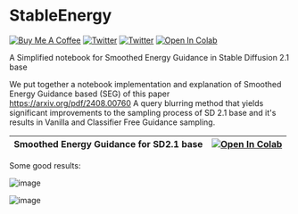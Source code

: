 # StableEnergy
<a href="https://www.buymeacoffee.com/outofai" target="_blank"><img src="https://img.shields.io/badge/-buy_me_a%C2%A0coffee-red?logo=buy-me-a-coffee" alt="Buy Me A Coffee"></a>
[![Twitter](https://img.shields.io/twitter/url/https/twitter.com/cloudposse.svg?style=social&label=Ashleigh%20Watson)](https://twitter.com/OutofAi) 
[![Twitter](https://img.shields.io/twitter/url/https/twitter.com/cloudposse.svg?style=social&label=Alex%20Nasa)](https://twitter.com/banterless_ai)
[![Open In Colab](https://colab.research.google.com/assets/colab-badge.svg)](https://colab.research.google.com/github/OutofAi/StableEnergy/blob/main/SD_2_1_Smoothed_Energy_Guidance.ipynb)

A Simplified notebook for Smoothed Energy Guidance in Stable Diffusion 2.1 base

We put together a notebook implementation and explanation of Smoothed Energy Guidance based (SEG) of this paper https://arxiv.org/pdf/2408.00760
A query blurring method that yields significant improvements to the sampling process of SD 2.1 base and it's results in Vanilla and Classifier Free Guidance sampling.

| **Smoothed Energy Guidance for SD2.1 base** | [![Open In Colab](https://colab.research.google.com/assets/colab-badge.svg)](https://colab.research.google.com/github/OutofAi/StableEnergy/blob/main/SD_2_1_Smoothed_Energy_Guidance.ipynb) |
|----------------------|----------------------|


Some good results:

![image](https://github.com/user-attachments/assets/3e9e80a2-a5d3-4291-9319-ca71e6554757)

![image](https://github.com/user-attachments/assets/c5a9602f-b09d-4f36-94a4-3fd70462688a)
